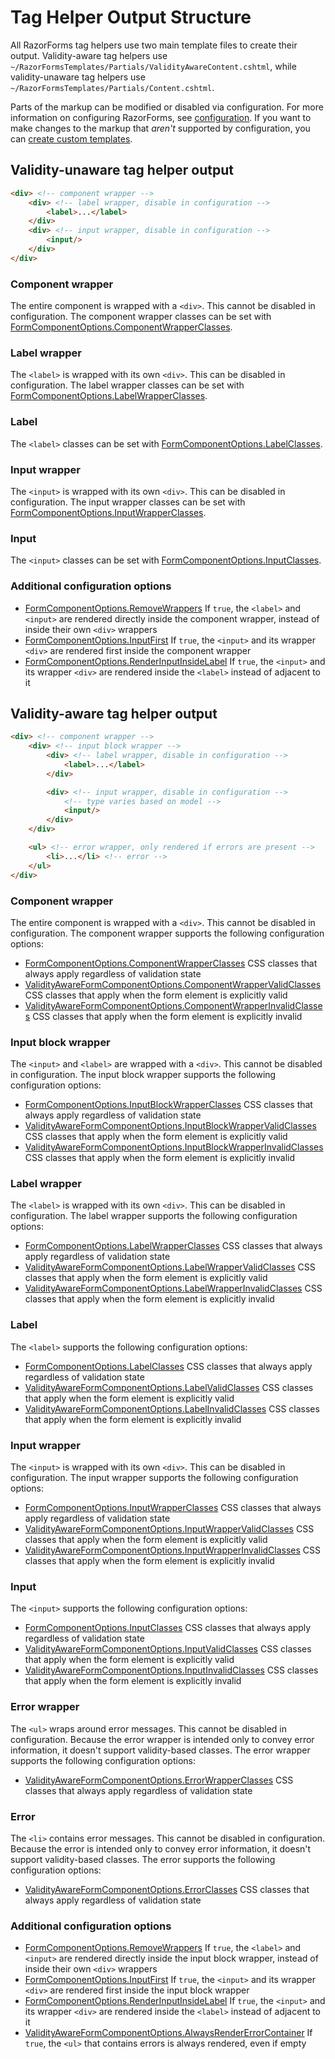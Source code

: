 # Tag Helper Output Structure

All RazorForms tag helpers use two main template files to create their output. Validity-aware tag helpers use `~/RazorFormsTemplates/Partials/ValidityAwareContent.cshtml`, while validity-unaware tag helpers use `~/RazorFormsTemplates/Partials/Content.cshtml`.

Parts of the markup can be modified or disabled via configuration. For more information on configuring RazorForms, see [configuration](/docs/introduction/configuration). If you want to make changes to the markup that *aren't* supported by configuration, you can [create custom templates](/docs/guides/custom-templates).

## Validity-unaware tag helper output

```html
<div> <!-- component wrapper -->
    <div> <!-- label wrapper, disable in configuration -->
        <label>...</label>
    </div>
    <div> <!-- input wrapper, disable in configuration -->
        <input/>
    </div>
</div>
```

### Component wrapper

The entire component is wrapped with a `<div>`. This cannot be disabled in configuration. The component wrapper classes can be set with [FormComponentOptions.ComponentWrapperClasses](/docs/api/FormComponentOptions#componentwrapperclasses).

### Label wrapper

The `<label>` is wrapped with its own `<div>`. This can be disabled in configuration. The label wrapper classes can be set with [FormComponentOptions.LabelWrapperClasses](/docs/api/FormComponentOptions#labelwrapperclasses).

### Label

The `<label>` classes can be set with [FormComponentOptions.LabelClasses](/docs/api/FormComponentOptions#labelclasses).

### Input wrapper

The `<input>` is wrapped with its own `<div>`. This can be disabled in configuration. The input wrapper classes can be set with [FormComponentOptions.InputWrapperClasses](/docs/api/FormComponentOptions#inputwrapperclasses).

### Input

The `<input>` classes can be set with [FormComponentOptions.InputClasses](/docs/api/FormComponentOptions#inputclasses).

### Additional configuration options

- [FormComponentOptions.RemoveWrappers](/docs/api/FormComponentOptions#removewrappers) If `true`, the `<label>` and `<input>` are rendered directly inside the component wrapper, instead of inside their own `<div>` wrappers
- [FormComponentOptions.InputFirst](/docs/api/FormComponentOptions#inputfirst) If `true`, the `<input>` and its wrapper `<div>` are rendered first inside the component wrapper
- [FormComponentOptions.RenderInputInsideLabel](/docs/api/FormComponentOptions#renderinputinsidelabel) If `true`, the `<input>` and its wrapper `<div>` are rendered inside the `<label>` instead of adjacent to it

## Validity-aware tag helper output

```html
<div> <!-- component wrapper -->
    <div> <!-- input block wrapper -->
        <div> <!-- label wrapper, disable in configuration -->
            <label>...</label>
        </div>

        <div> <!-- input wrapper, disable in configuration -->
            <!-- type varies based on model -->
            <input/>
        </div>
    </div>

    <ul> <!-- error wrapper, only rendered if errors are present -->
        <li>...</li> <!-- error -->
    </ul>
</div>
```

### Component wrapper

The entire component is wrapped with a `<div>`. This cannot be disabled in configuration. The component wrapper supports the following configuration options:

- [FormComponentOptions.ComponentWrapperClasses](/docs/api/FormComponentOptions#componentwrapperclasses) CSS classes that always apply regardless of validation state
- [ValidityAwareFormComponentOptions.ComponentWrapperValidClasses](/docs/api/ValidityAwareFormComponentOptions#componentwrappervalidclasses) CSS classes that apply when the form element is explicitly valid
- [ValidityAwareFormComponentOptions.ComponentWrapperInvalidClasses](/docs/api/ValidityAwareFormComponentOptions#componentwrapperinvalidclasses) CSS classes that apply when the form element is explicitly invalid

### Input block wrapper

The `<input>` and `<label>` are wrapped with a `<div>`. This cannot be disabled in configuration. The input block wrapper supports the following configuration options:

- [FormComponentOptions.InputBlockWrapperClasses](/docs/api/FormComponentOptions#inputblockwrapperclasses) CSS classes that always apply regardless of validation state
- [ValidityAwareFormComponentOptions.InputBlockWrapperValidClasses](/docs/api/ValidityAwareFormComponentOptions#inputblockwrappervalidclasses) CSS classes that apply when the form element is explicitly valid
- [ValidityAwareFormComponentOptions.InputBlockWrapperInvalidClasses](/docs/api/ValidityAwareFormComponentOptions#inputblockwrapperinvalidclasses) CSS classes that apply when the form element is explicitly invalid

### Label wrapper

The `<label>` is wrapped with its own `<div>`. This can be disabled in configuration. The label wrapper supports the following configuration options:

- [FormComponentOptions.LabelWrapperClasses](/docs/api/FormComponentOptions#labelwrapperclasses) CSS classes that always apply regardless of validation state
- [ValidityAwareFormComponentOptions.LabelWrapperValidClasses](/docs/api/ValidityAwareFormComponentOptions#labelwrappervalidclasses) CSS classes that apply when the form element is explicitly valid
- [ValidityAwareFormComponentOptions.LabelWrapperInvalidClasses](/docs/api/ValidityAwareFormComponentOptions#labelwrapperinvalidclasses) CSS classes that apply when the form element is explicitly invalid

### Label

The `<label>` supports the following configuration options:

- [FormComponentOptions.LabelClasses](/docs/api/FormComponentOptions#labelclasses) CSS classes that always apply regardless of validation state
- [ValidityAwareFormComponentOptions.LabelValidClasses](/docs/api/ValidityAwareFormComponentOptions#labelvalidclasses) CSS classes that apply when the form element is explicitly valid
- [ValidityAwareFormComponentOptions.LabelInvalidClasses](/docs/api/ValidityAwareFormComponentOptions#labelinvalidclasses) CSS classes that apply when the form element is explicitly invalid

### Input wrapper

The `<input>` is wrapped with its own `<div>`. This can be disabled in configuration. The input wrapper supports the following configuration options:

- [FormComponentOptions.InputWrapperClasses](/docs/api/FormComponentOptions#inputwrapperclasses) CSS classes that always apply regardless of validation state
- [ValidityAwareFormComponentOptions.InputWrapperValidClasses](/docs/api/ValidityAwareFormComponentOptions#inputwrappervalidclasses) CSS classes that apply when the form element is explicitly valid
- [ValidityAwareFormComponentOptions.InputWrapperInvalidClasses](/docs/api/ValidityAwareFormComponentOptions#inputwrapperinvalidclasses) CSS classes that apply when the form element is explicitly invalid

### Input

The `<input>` supports the following configuration options:

- [FormComponentOptions.InputClasses](/docs/api/FormComponentOptions#inputclasses) CSS classes that always apply regardless of validation state
- [ValidityAwareFormComponentOptions.InputValidClasses](/docs/api/ValidityAwareFormComponentOptions#inputvalidclasses) CSS classes that apply when the form element is explicitly valid
- [ValidityAwareFormComponentOptions.InputInvalidClasses](/docs/api/ValidityAwareFormComponentOptions#inputinvalidclasses) CSS classes that apply when the form element is explicitly invalid

### Error wrapper

The `<ul>` wraps around error messages. This cannot be disabled in configuration. Because the error wrapper is intended only to convey error information, it doesn't support validity-based classes. The error wrapper supports the following configuration options:

- [ValidityAwareFormComponentOptions.ErrorWrapperClasses](/docs/api/ValidityAwareFormComponentOptions#errorwrapperclasses) CSS classes that always apply regardless of validation state

### Error 

The `<li>` contains error messages. This cannot be disabled in configuration. Because the error is intended only to convey error information, it doesn't support validity-based classes. The error supports the following configuration options:

- [ValidityAwareFormComponentOptions.ErrorClasses](/docs/api/ValidityAwareFormComponentOptions#errorclasses) CSS classes that always apply regardless of validation state

### Additional configuration options

- [FormComponentOptions.RemoveWrappers](/docs/api/FormComponentOptions#removewrappers) If `true`, the `<label>` and `<input>` are rendered directly inside the input block wrapper, instead of inside their own `<div>` wrappers
- [FormComponentOptions.InputFirst](/docs/api/FormComponentOptions#inputfirst) If `true`, the `<input>` and its wrapper `<div>` are rendered first inside the input block wrapper
- [FormComponentOptions.RenderInputInsideLabel](/docs/api/FormComponentOptions#renderinputinsidelabel) If `true`, the `<input>` and its wrapper `<div>` are rendered inside the `<label>` instead of adjacent to it
- [ValidityAwareFormComponentOptions.AlwaysRenderErrorContainer](/docs/api/ValidityAwareFormComponentOptions#alwaysrendererrorcontainer) If `true`, the `<ul>` that contains errors is always rendered, even if empty